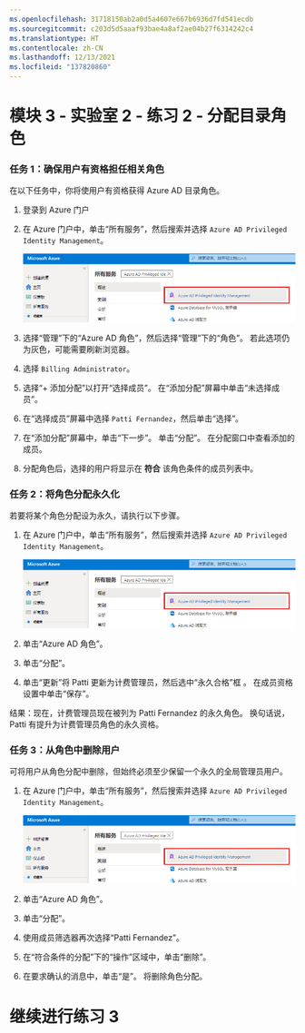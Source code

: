 ```yaml
---
ms.openlocfilehash: 31718150ab2a0d5a4607e667b6936d7fd541ecdb
ms.sourcegitcommit: c203d5d5aaaf93bae4a8af2ae04b27f6314242c4
ms.translationtype: HT
ms.contentlocale: zh-CN
ms.lasthandoff: 12/13/2021
ms.locfileid: "137820860"
---
```

# <a name="module-3---lab-2---exercise-2---assign-directory-roles"></a>模块 3 - 实验室 2 - 练习 2 - 分配目录角色


### <a name="task-1--make-a-user-eligible-for-a-role"></a>任务 1：确保用户有资格担任相关角色


在以下任务中，你将使用户有资格获得 Azure AD 目录角色。


1.  登录到 Azure 门户

1.  在 Azure 门户中，单击“所有服务”，然后搜索并选择 `Azure AD Privileged Identity Management`。

     ![屏幕快照](../Media/a52510a3-b2a2-4b21-91a8-ee7f34b39a72.png)

1.  选择“管理”下的“Azure AD 角色”，然后选择“管理”下的“角色”。   若此选项仍为灰色，可能需要刷新浏览器。

1.  选择 `Billing Administrator`。

1.  选择“+ 添加分配”以打开“选择成员”。 在“添加分配”屏幕中单击“未选择成员”。

1.  在“选择成员”屏幕中选择 `Patti Fernandez`，然后单击“选择”。 

1.  在“添加分配”屏幕中，单击“下一步”。 单击“分配”。  在分配窗口中查看添加的成员。

1.  分配角色后，选择的用户将显示在 **符合** 该角色条件的成员列表中。 


### <a name="task-2-make-a-role-assignment-permanent"></a>任务 2：将角色分配永久化


若要将某个角色分配设为永久，请执行以下步骤。



1.  在 Azure 门户中，单击“所有服务”，然后搜索并选择 `Azure AD Privileged Identity Management`。

     ![屏幕快照](../Media/a52510a3-b2a2-4b21-91a8-ee7f34b39a72.png)

1.  单击“Azure AD 角色”。

1.  单击“分配”。 
 
1.  单击“更新”将 Patti 更新为计费管理员，然后选中“永久合格”框 。  在成员资格设置中单击“保存”。

结果：现在，计费管理员现在被列为 Patti Fernandez 的永久角色。  换句话说，Patti 有提升为计费管理员角色的永久资格。


### <a name="task-3-remove-a-user-from-a-role"></a>任务 3：从角色中删除用户


可将用户从角色分配中删除，但始终必须至少保留一个永久的全局管理员用户。



1.  在 Azure 门户中，单击“所有服务”，然后搜索并选择 `Azure AD Privileged Identity Management`。

     ![屏幕快照](../Media/a52510a3-b2a2-4b21-91a8-ee7f34b39a72.png)

1.  单击“Azure AD 角色”。

1.  单击“分配”。 

1.  使用成员筛选器再次选择“Patti Fernandez”。
 
1.  在“符合条件的分配”下的“操作”区域中，单击“删除”。
 
1.  在要求确认的消息中，单击“是”。 将删除角色分配。


# <a name="continue-to-exercise-3"></a>继续进行练习 3
